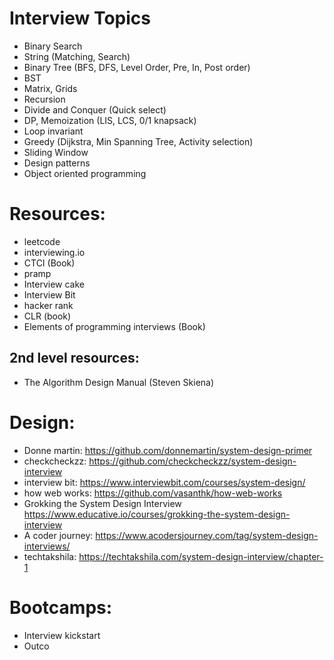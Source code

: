 # Interview Topics
* Binary Search
* String (Matching, Search)
* Binary Tree (BFS, DFS, Level Order, Pre, In, Post order)
* BST
* Matrix, Grids
* Recursion
* Divide and Conquer (Quick select)
* DP, Memoization (LIS, LCS, 0/1 knapsack)
* Loop invariant
* Greedy (Dijkstra, Min Spanning Tree, Activity selection)
* Sliding Window
* Design patterns
* Object oriented programming

# Resources: 
* leetcode
* interviewing.io
* CTCI (Book)
* pramp
* Interview cake
* Interview Bit
* hacker rank 
* CLR (book)
* Elements of programming interviews (Book)

## 2nd level resources:
* The Algorithm Design Manual (Steven Skiena)

# Design: 
* Donne martin: https://github.com/donnemartin/system-design-primer
* checkcheckzz: https://github.com/checkcheckzz/system-design-interview
* interview bit: https://www.interviewbit.com/courses/system-design/
* how web works: https://github.com/vasanthk/how-web-works
* Grokking the System Design Interview https://www.educative.io/courses/grokking-the-system-design-interview
* A coder journey: https://www.acodersjourney.com/tag/system-design-interviews/
* techtakshila: https://techtakshila.com/system-design-interview/chapter-1

# Bootcamps: 
* Interview kickstart
* Outco


